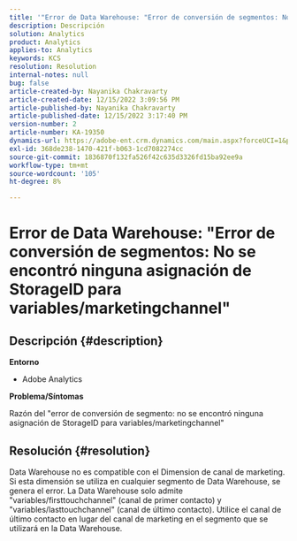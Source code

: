 ```yaml
---
title: '"Error de Data Warehouse: "Error de conversión de segmentos: No se encontró ninguna asignación de StorageID para variables/marketingchannel"'
description: Descripción
solution: Analytics
product: Analytics
applies-to: Analytics
keywords: KCS
resolution: Resolution
internal-notes: null
bug: false
article-created-by: Nayanika Chakravarty
article-created-date: 12/15/2022 3:09:56 PM
article-published-by: Nayanika Chakravarty
article-published-date: 12/15/2022 3:17:40 PM
version-number: 2
article-number: KA-19350
dynamics-url: https://adobe-ent.crm.dynamics.com/main.aspx?forceUCI=1&pagetype=entityrecord&etn=knowledgearticle&id=985b0388-8a7c-ed11-81ac-6045bd006e5a
exl-id: 368de238-1470-421f-b063-1cd7082274cc
source-git-commit: 1836870f132fa526f42c635d3326fd15ba92ee9a
workflow-type: tm+mt
source-wordcount: '105'
ht-degree: 8%

---
```


# Error de Data Warehouse: &quot;Error de conversión de segmentos: No se encontró ninguna asignación de StorageID para variables/marketingchannel&quot;

## Descripción {#description}


<b>Entorno</b>

- Adobe Analytics

<b>Problema/Síntomas</b>

Razón del &quot;error de conversión de segmento: no se encontró ninguna asignación de StorageID para variables/marketingchannel&quot;


## Resolución {#resolution}


Data Warehouse no es compatible con el Dimension de canal de marketing. Si esta dimensión se utiliza en cualquier segmento de Data Warehouse, se genera el error. La Data Warehouse solo admite &quot;variables/firsttouchchannel&quot; (canal de primer contacto) y &quot;variables/lasttouchchannel&quot; (canal de último contacto). Utilice el canal de último contacto en lugar del canal de marketing en el segmento que se utilizará en la Data Warehouse.
